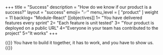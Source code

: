 +++
title = "Success"
description = "How do we know if our product is a success?"
layout = "success"
emoji= "✅"
menu_level = [ "product" ]
weight = 11
backlog= "Module-React"
[[objectives]]
1= "You have delivered features every sprint"
2= "Each feature is unit tested"
3= "Your product is deployed on a public URL"
4="Everyone in your team has contributed to the project"
5="It works"
+++

{{<note type="tip" title="In short">}}
You have to build it together, it has to work, and you have to show us.
{{</note>}}
